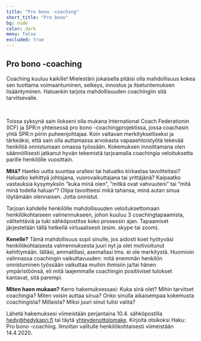 ```yaml
---
title: "Pro bono -coaching"
short_title: "Pro bono"
bg: nude
color: dark
menu: false
excluded: true
---
```


<div class="toplogo"></div>

## Pro bono -coaching

Coaching kuuluu kaikille! Mielestäni jokaisella pitäisi olla mahdollisuus kokea sen tuottama voimaantuminen, selkeys, innostus ja itsetuntemuksen lisääntyminen.
Haluankin tarjota mahdollisuuden coachingiin sitä tarvitsevalle.

<div id="expandable-pro_bono_coaching" class="expandable-container">

<p>
	<div class="apply_button">
		<span><a href="#miten_haen_mukaan" style="color:#ffffff; text-decoration: none; :hover { text-decoration: none;}">HAE MUKAAN NYT</a></span>
	</div>
</p>

<p>
Toissa syksynä sain ilokseni olla mukana International Coach Federationin (ICF) ja SPR:n yhteisessä pro bono -coachingprojektissa, jossa coachasin yhtä SPR:n piirin puheenjohtajaa. Koin valtavan merkitykselliseksi ja tärkeäksi, että sain olla auttamassa arvokasta vapaaehtoistyötä tekevää henkilöä onnistumaan omassa työssään. Kokemuksen innoittamana olen säännöllisesti jatkanut hyvän tekemistä tarjoamalla coachingia veloituksetta parille henkilölle vuosittain.
</p>
<a id="miten_haen_mukaan"></a>

<p>
<b>Mitä?</b>
Haetko uutta suuntaa urallesi tai haluatko kirkastaa tavoitteitasi? Haluatko kehittyä johtajana, vuorovaikuttajana tai yrittäjänä? Kaipaatko vastauksia kysymyksiin ”kuka minä olen”, ”mitkä ovat vahvuuteni” tai ”mitä minä todella haluan”? Olipa tavoitteesi mikä tahansa, minä autan sinua
löytämään olennaisen. Jotta onnistut.
</p>

<p>
Tarjoan kahdelle henkilölle mahdollisuuden veloituksettomaan henkilökohtaiseen valmennukseen, johon kuuluu 3 coachingtapaamista, välitehtäviä ja tuki sähköpostitse koko prosessin ajan. Tapaamiset järjestetään tällä hetkellä virtuaalisesti (esim. skype tai zoom).
</p>

<p>
<b>Kenelle?</b>
Tämä mahdollisuus sopii sinulle, jos aidosti koet hyötyväsi henkilökohtaisesta valmennuksesta juuri nyt ja olet motivoitunut kehittymään. Iälläsi, ammatillasi, asemallasi tms. ei ole merkitystä.
Huomioin valinnassa coachingin vaikuttavuuden: mitä enemmän henkilön onnistuminen työssään vaikuttaa muihin ihmisiin ja/tai hänen ympäristöönsä, eli mitä laajemmalle coachingin positiiviset tulokset kantavat, sitä parempi.
</p>

<p id="hae_pro_bono">
<b>Miten haen mukaan?</b>
Kerro hakemuksessasi: Kuka sinä olet? Mihin tarvitset coachingia? Miten voisin auttaa sinua? Onko sinulla aikaisempaa kokemusta coachingista? Millaista? Miksi juuri sinut tulisi valita?
</p>

<p>
Lähetä hakemuksesi viimeistään perjantaina 10.4. sähköpostilla <a href="mailto:hedy@kapri.fi">hedy@hedykapri.fi</a> tai täytä <a href="https://hedykapri.fi/#otayhteytta">yhteydenottolomake</a>. Kirjoita otsikoksi Haku: Pro bono -coaching. Ilmoitan valitulle henkilökohtaisesti viimeistään 14.4.2020.
</p>

</div>
